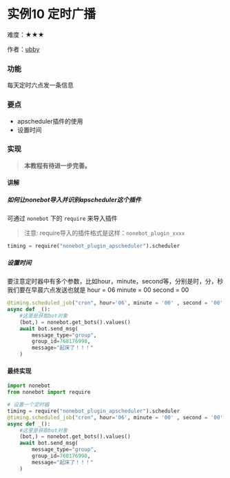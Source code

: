 # 实例10 定时广播

难度：★★★

作者：[ubby](https://github.com/ubby)

### 功能

每天定时六点发一条信息

### 要点

- apscheduler插件的使用
- 设置时间

### 实现

> **本教程有待进一步完善。**

#### 讲解

##### 如何让nonebot导入并识别apscheduler这个插件

可通过 `nonebot` 下的 `require` 来导入插件

> 注意: require导入的插件格式是这样：`nonebot_plugin_xxxx`

```python
timing = require("nonebot_plugin_apscheduler").scheduler
```

##### 设置时间

要注意定时器中有多个参数，比如hour，minute，second等，分别是时，分，秒
我们要在早晨六点发送也就是
hour = 06
minute = 00
second = 00

```python
@timing.scheduled_job("cron", hour='06', minute = '00' , second = '00' ,id="dingshi")
async def _():
    #这里是获取bot对象
    (bot,) = nonebot.get_bots().values()
    await bot.send_msg(
        message_type="group",
        group_id=768176998,
        message="起床了！！！"
    )
```

#### 最终实现

```python
import nonebot
from nonebot import require

# 设置一个定时器
timing = require("nonebot_plugin_apscheduler").scheduler
@timing.scheduled_job("cron", hour='06', minute = '00' , second = '00' ,id="dingshi")
async def _():
    #这里是获取bot对象
    (bot,) = nonebot.get_bots().values()
    await bot.send_msg(
        message_type="group",
        group_id=768176998,
        message="起床了！！！"
    )

```
